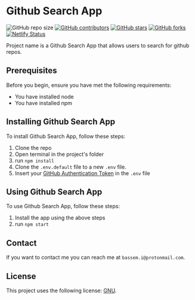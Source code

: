 # Github Search App

<!--- These are examples. See https://shields.io for others or to customize this set of shields. You might want to include dependencies, project status and licence info here --->

![GitHub repo size](https://img.shields.io/github/repo-size/bassemmohamed/github-search-app)
[![GitHub contributors](https://img.shields.io/github/contributors/bassemmohamed/github-search-app)](https://github.com/BassemMohamed/github-search-app/graphs/contributors)
[![GitHub stars](https://img.shields.io/github/stars/bassemmohamed/github-search-app?style=social)](https://github.com/BassemMohamed/github-search-app/stargazers)
[![GitHub forks](https://img.shields.io/github/forks/bassemmohamed/github-search-app?style=social)](https://github.com/BassemMohamed/github-search-app/network/members)
[![Netlify Status](https://api.netlify.com/api/v1/badges/96ad908f-d139-4787-aaf3-26f5e6b1b2bb/deploy-status)](https://app.netlify.com/sites/github-repo-search-app/deploys)

Project name is a Github Search App that allows users to search for github repos.

## Prerequisites

Before you begin, ensure you have met the following requirements:

- You have installed node
- You have installed npm

## Installing Github Search App

To install Github Search App, follow these steps:

1. Clone the repo
2. Open terminal in the project's folder
3. run `npm install`
4. Clone the `.env.default` file to a new `.env` file.
5. Insert your [GitHub Authentication Token](https://github.com/settings/tokens/new) in the `.env` file

## Using Github Search App

To use Github Search App, follow these steps:

1. Install the app using the above steps
2. run `npm start`

## Contact

If you want to contact me you can reach me at `bassem.i@protonmail.com`.

## License

This project uses the following license: [GNU](https://choosealicense.com/licenses/gpl-3.0/).
